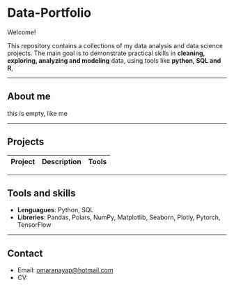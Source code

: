 # Data-Portfolio

Welcome!

This repository contains a collections of my data analysis and data science projects. The main goal is to demonstrate practical skills in **cleaning, exploring, analyzing and modeling** data, using tools like **python, SQL and R**,

---

## About me 

this is empty, like me

--- 
## Projects

| Project | Description | Tools |
|---------|-------------|-------|


---

## Tools and skills
- **Lenguagues**: Python, SQL
- **Libreries**: Pandas, Polars, NumPy, Matplotlib, Seaborn, Plotly, Pytorch, TensorFlow 

---
## Contact

- Email: omaranayap@hotmail.com
- CV: 



